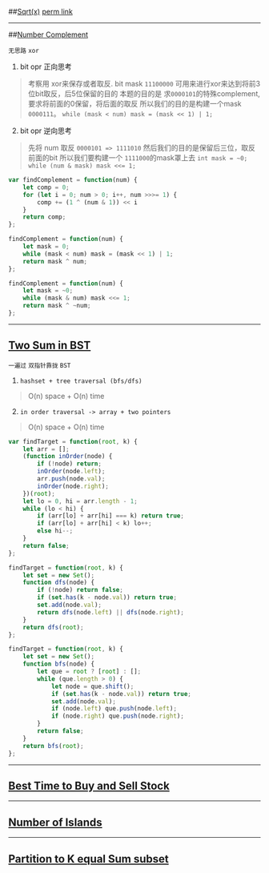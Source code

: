 ##[Sqrt(x)](https://leetcode.com/problems/sqrtx/description/)
[perm link](./Google.md#sqrtx)

---

##[Number Complement](https://leetcode.com/problems/number-complement/description/)

`无思路` `xor`

1. bit opr 正向思考
> 考察用 xor来保存或者取反.
> bit mask `11100000` 可用来进行xor来达到将前3位bit取反，后5位保留的目的
> 本题的目的是 求`0000101`的特殊complement, 要求将前面的0保留，将后面的取反
> 所以我们的目的是构建一个mask `0000111`。
> `while (mask < num) mask = (mask << 1) | 1;`
2. bit opr 逆向思考
> 先将 num 取反 `0000101 => 1111010`
> 然后我们的目的是保留后三位，取反前面的bit
> 所以我们要构建一个 `1111000`的mask罩上去
> `int mask = ~0;        `
> `while (num & mask) mask <<= 1;`

```javascript
var findComplement = function(num) {
    let comp = 0;
    for (let i = 0; num > 0; i++, num >>>= 1) {
        comp += (1 ^ (num & 1)) << i
    }
    return comp;
};

findComplement = function(num) {
    let mask = 0;
    while (mask < num) mask = (mask << 1) | 1;
    return mask ^ num;
};

findComplement = function(num) {
    let mask = ~0;
    while (mask & num) mask <<= 1;
    return mask ^ ~num;
};
```

---

## [Two Sum in BST](https://leetcode.com/problems/two-sum-iv-input-is-a-bst/description/)
`一遍过` `双指针靠拢` `BST`

1. `hashset + tree traversal (bfs/dfs)`
> O(n) space + O(n) time

2. `in order traversal -> array + two pointers`
> O(n) space + O(n) time

```javascript
var findTarget = function(root, k) {
    let arr = [];
    (function inOrder(node) {
        if (!node) return;
        inOrder(node.left);
        arr.push(node.val);
        inOrder(node.right);
    })(root);
    let lo = 0, hi = arr.length - 1;
    while (lo < hi) {
        if (arr[lo] + arr[hi] === k) return true;
        if (arr[lo] + arr[hi] < k) lo++;
        else hi--;
    }
    return false;
};

findTarget = function(root, k) {
    let set = new Set();
    function dfs(node) {
        if (!node) return false;
        if (set.has(k - node.val)) return true;
        set.add(node.val);
        return dfs(node.left) || dfs(node.right);
    }
    return dfs(root);
};

findTarget = function(root, k) {
    let set = new Set();
    function bfs(node) {
        let que = root ? [root] : [];
        while (que.length > 0) {
            let node = que.shift();
            if (set.has(k - node.val)) return true;
            set.add(node.val);
            if (node.left) que.push(node.left);
            if (node.right) que.push(node.right);
        }
        return false;
    }
    return bfs(root);
};
```
---
## [Best Time to Buy and Sell Stock](./dp.md#best-time-to-buy-and-sell-stock)
---
## [Number of Islands](./dfs.md#number-of-islands)
---
## [Partition to K equal Sum subset](./dp.md#partition-to-k-equal-sum-subset)
